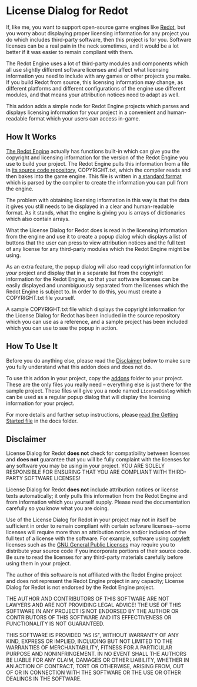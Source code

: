 License Dialog for Redot
========================

If, like me, you want to support open-source game engines like [Redot][Redot],
but you worry about displaying proper licensing information for any project
you do which includes third-party software, then this project is for you.
Software licenses can be a real pain in the neck sometimes, and it would be a
lot better if it was easier to remain compliant with them.

The Redot Engine uses a lot of third-party modules and components which all use
slightly different software licenses and affect what licensing information you
need to include with any games or other projects you make.  If you build Redot
from source, this licensing information may change, as different platforms and
different configurations of the engine use different modules, and that means
your attribution notices need to adapt as well.

This addon adds a simple node for Redot Engine projects
which parses and displays licensing information for your project in a
convenient and human-readable format which your users can access in-game.

How It Works
------------

[The Redot Engine][Redot] actually has functions built-in which can give you
the copyright and licensing information for the version of the Redot Engine you
use to build your project.  The Redot Engine pulls this information from a file
in [its source code repository][redot source], COPYRIGHT.txt, which the
compiler reads and then bakes into the game engine.  This file is written in
[a standard format][debian license file format] which is parsed by the compiler
to create the information you can pull from the engine.

The problem with obtaining licensing information in this way is that the data
it gives you still needs to be displayed in a clear and human-readable format.
As it stands, what the engine is giving you is arrays of dictionaries which
also contain arrays.

What the License Dialog for Redot does is read in the licensing
information from the engine and use it to create a popup dialog which displays
a list of buttons that the user can press to view attribution notices and the
full text of any license for any third-party modules which the Redot Engine
might be using.

As an extra feature, the popup dialog will also read copyright information for
_your_ project and display that in a separate list from the copyright
information for the Redot Engine, so that your software licenses can be easily
displayed and unambiguously separated from the licenses which the Redot Engine
is subject to.  In order to do this, you must create a COPYRIGHT.txt file
yourself.

A sample COPYRIGHT.txt file which displays the copyright information
for the License Dialog for Redot has been included in the source
repository which you can use as a reference, and a sample project has been
included which you can use to see the popup in action.

How To Use It
-------------

Before you do anything else, please read the [Disclaimer](#disclaimer) below to
make sure you fully understand what this addon does and does not do.

To use this addon in your project, copy the [addons](addons) folder to your
project.  These are the only files you really need &ndash; everything else is
just there for the sample project.
These files will give you a node named `LicenseDialog` which can be used as a
regular popup dialog that will display the licensing information for your
project.

For more details and further setup instructions, please [read the Getting
Started file][Getting Started] in the docs folder.

Disclaimer
----------

License Dialog for Redot **does not** check for compatibility
between licenses and **does not** guarantee that you will be fully complaint
with the licenses for any software you may be using in your project.  YOU ARE
SOLELY RESPONSIBLE FOR ENSURING THAT YOU ARE COMPLIANT WITH THIRD-PARTY
SOFTWARE LICENSES!

License Dialog for Redot **does not** include attribution notices or
license texts automatically; it only pulls this information from the Redot
Engine and from information which you yourself supply.  Please read the
documentation carefully so you know what you are doing.

Use of the License Dialog for Redot in your project may not in itself be
sufficient in order to remain compliant with certain software licenses--some
licenses will require more than an attribution notice and/or inclusion of the
full text of a license with the software.  For example, software using
[copyleft] licenses such as the [GNU General Public Licenses][GPL] may require
you to distribute your source code if you incorporate portions of their source
code.  Be sure to read the licenses for any third-party materials carefully
before using them in your project.

The author of this software is not affiliated with the Redot Engine project and
does not represent the Redot Engine project in any capacity; License Dialog for
Redot is not endorsed by the Redot Engine project.

THE AUTHOR AND CONTRIBUTORS OF THIS SOFTWARE ARE NOT LAWYERS AND ARE NOT
PROVIDING LEGAL ADVICE!  THE USE OF THIS SOFTWARE IN ANY PROJECT IS NOT
ENDORSED BY THE AUTHOR OR CONTRIBUTORS OF THIS SOFTWARE AND ITS EFFECTIVENESS
OR FUNCTIONALITY IS NOT GUARANTEED.

THIS SOFTWARE IS PROVIDED "AS IS", WITHOUT WARRANTY OF ANY KIND,
EXPRESS OR IMPLIED, INCLUDING BUT NOT LIMITED TO THE WARRANTIES OF
MERCHANTABILITY, FITNESS FOR A PARTICULAR PURPOSE AND NONINFRINGEMENT.
IN NO EVENT SHALL THE AUTHORS BE LIABLE FOR ANY CLAIM, DAMAGES OR
OTHER LIABILITY, WHETHER IN AN ACTION OF CONTRACT, TORT OR OTHERWISE,
ARISING FROM, OUT OF OR IN CONNECTION WITH THE SOFTWARE OR THE USE OR
OTHER DEALINGS IN THE SOFTWARE.

[Redot]: https://www.redotengine.org/
[redot source]: https://github.com/Redot-Engine/redot-engine/
[debian license file format]: https://www.debian.org/doc/packaging-manuals/copyright-format/1.0/
[Getting Started]: docs/GETTING_STARTED.md
[copyleft]: https://en.wikipedia.org/wiki/Copyleft
[GPL]: https://en.wikipedia.org/wiki/GNU_General_Public_License
